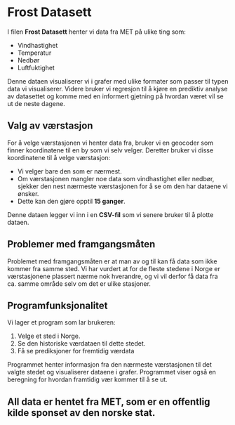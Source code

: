 # Frost Datasett

I filen **Frost Datasett** henter vi data fra MET på ulike ting som:

- Vindhastighet
- Temperatur
- Nedbør
- Luftfuktighet

Denne dataen visualiserer vi i grafer med ulike formater som passer til typen data vi visualiserer. Videre bruker vi regresjon til å kjøre en prediktiv analyse av datasettet og komme med en informert gjetning på hvordan været vil se ut de neste dagene.

## Valg av værstasjon

For å velge værstasjonen vi henter data fra, bruker vi en geocoder som finner koordinatene til en by som vi selv velger. Deretter bruker vi disse koordinatene til å velge værstasjon:

- Vi velger bare den som er nærmest.
- Om værstasjonen mangler noe data som vindhastighet eller nedbør, sjekker den nest nærmeste værstasjonen for å se om den har dataene vi ønsker. 
- Dette kan den gjøre opptil **15 ganger**.

Denne dataen legger vi inn i en **CSV-fil** som vi senere bruker til å plotte dataen.

## Problemer med framgangsmåten

Problemet med framgangsmåten er at man av og til kan få data som ikke kommer fra samme sted. Vi har vurdert at for de fleste stedene i Norge er værstasjonene plassert nærme nok hverandre, og vi vil derfor få data fra ca. samme område selv om det er ulike stasjoner.

## Programfunksjonalitet

Vi lager et program som lar brukeren:

1. Velge et sted i Norge.
2. Se den historiske værdataen til dette stedet.
3. Få se prediksjoner for fremtidig værdata

Programmet henter informasjon fra den nærmeste værstasjonen til det valgte stedet og visualiserer dataene i grafer. Programmet viser også en beregning for hvordan framtidig vær kommer til å se ut. 

All data er hentet fra MET, som er en offentlig kilde sponset av den norske stat.
---